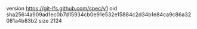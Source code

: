 version https://git-lfs.github.com/spec/v1
oid sha256:4a909ad1ec0b7d15934cb0e91e532e15884c2d34b1e84ca9c86a32081a4b83b2
size 2124
